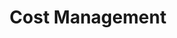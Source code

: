 ---
title: Cost Management
excerpt: ''
deprecated: false
hidden: false
metadata:
  title: ''
  description: ''
  robots: index
next:
  description: ''
---